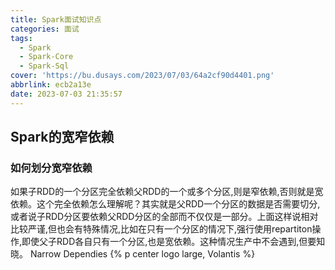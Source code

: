 ```yaml
---
title: Spark面试知识点
categories: 面试
tags:
  - Spark
  - Spark-Core
  - Spark-Sql
cover: 'https://bu.dusays.com/2023/07/03/64a2cf90d4401.png'
abbrlink: ecb2a13e
date: 2023-07-03 21:35:57
---
```


## Spark的宽窄依赖
### 如何划分宽窄依赖
如果子RDD的一个分区完全依赖父RDD的一个或多个分区,则是窄依赖,否则就是宽依赖。这个完全依赖怎么理解呢？其实就是父RDD一个分区的数据是否需要切分,或者说子RDD分区要依赖父RDD分区的全部而不仅仅是一部分。上面这样说相对比较严谨,但也会有特殊情况,比如在只有一个分区的情况下,强行使用repartiton操作,即使父子RDD各自只有一个分区,也是宽依赖。这种情况生产中不会遇到,但要知晓。
Narrow Dependies
{% p center logo large, Volantis %}